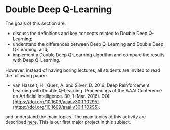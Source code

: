 # Double Deep Q-Learning

The goals of this section are:

* discuss the definitions and key concepts related to Double Deep Q-Learning; 
* understand the differences between Deep Q-Learning and Double Deep Q-Learning, and; 
* implement a Double Deep Q-Learning algorithm and compare the results with Deep Q-Learning. 

However, instead of having boring lectures, all students are invited to read the following paper: 

* van Hasselt, H., Guez, A. and Silver, D. 2016. Deep Reinforcement Learning with Double Q-Learning. Proceedings of the AAAI Conference on Artificial Intelligence. 30, 1 (Mar. 2016). DOI: [https://doi.org/10.1609/aaai.v30i1.10295](https://doi.org/10.1609/aaai.v30i1.10295).

and understand the main topics. The main topics of this activity are described [here](../../projects/project_01.md). This is our first major project in this subject. 
